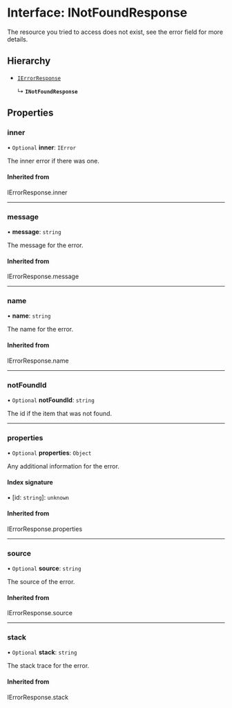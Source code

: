 # Interface: INotFoundResponse

The resource you tried to access does not exist, see the error field for more details.

## Hierarchy

- [`IErrorResponse`](../modules.md#ierrorresponse)

  ↳ **`INotFoundResponse`**

## Properties

### inner

• `Optional` **inner**: `IError`

The inner error if there was one.

#### Inherited from

IErrorResponse.inner

___

### message

• **message**: `string`

The message for the error.

#### Inherited from

IErrorResponse.message

___

### name

• **name**: `string`

The name for the error.

#### Inherited from

IErrorResponse.name

___

### notFoundId

• `Optional` **notFoundId**: `string`

The id if the item that was not found.

___

### properties

• `Optional` **properties**: `Object`

Any additional information for the error.

#### Index signature

▪ [id: `string`]: `unknown`

#### Inherited from

IErrorResponse.properties

___

### source

• `Optional` **source**: `string`

The source of the error.

#### Inherited from

IErrorResponse.source

___

### stack

• `Optional` **stack**: `string`

The stack trace for the error.

#### Inherited from

IErrorResponse.stack
